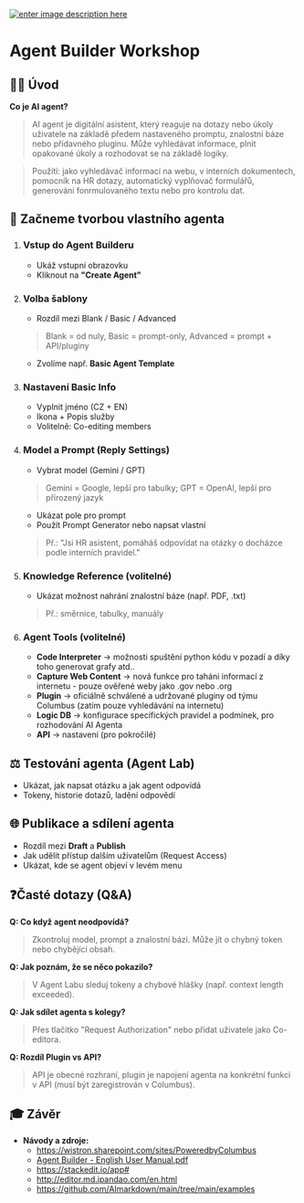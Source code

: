 [![enter image description here](https://www.wistron.cz/wp-content/uploads/2022/10/logo-light.svg)](http://www.wistron.cz)
# Agent Builder Workshop
## 👨‍🏫 Úvod
**Co je AI agent?**
> AI agent je digitální asistent, který reaguje na dotazy nebo úkoly uživatele na základě předem nastaveného promptu, znalostní báze nebo přídavného pluginu. Může vyhledávat informace, plnit opakované úkoly a rozhodovat se na základě logiky. 

> Použítí: jako vyhledávač informací na webu, v interních dokumentech, pomocník na HR dotazy, automatický vyplňovač formulářů, generování fonrmulovaného textu nebo pro kontrolu dat.


## 🤖 **Začneme tvorbou vlastního agenta**

1. ### **Vstup do Agent Builderu**
	- Ukáž vstupní obrazovku
	- Kliknout na **"Create Agent"**

2. ### **Volba šablony**
	- Rozdíl mezi Blank / Basic / Advanced
	> Blank = od nuly, Basic = prompt-only, Advanced = prompt + API/pluginy
	- Zvolíme např. **Basic Agent Template**

3. ### **Nastavení Basic Info**
	- Vyplnit jméno (CZ + EN)
	- Ikona + Popis služby
	- Volitelně: Co-editing members

4. ### **Model a Prompt (Reply Settings)**
	- Vybrat model (Gemini / GPT)
	> Gemini = Google, lepší pro tabulky; GPT = OpenAI, lepší pro přirozený jazyk
	- Ukázat pole pro prompt
	- Použít Prompt Generator nebo napsat vlastní
	> Př.: "Jsi HR asistent, pomáháš odpovídat na otázky o docházce podle interních pravidel."

5. ### **Knowledge Reference (volitelné)**
	- Ukázat možnost nahrání znalostní báze (např. PDF, .txt)
	> Př.: směrnice, tabulky, manuály

6. ### **Agent Tools (volitelné)**
	- **Code Interpreter** → možnosti spuštění python kódu v pozadí a díky toho generovat grafy atd..
	- **Capture Web Content** → nová funkce pro taháni informací z internetu -   pouze ověřené weby jako .gov nebo .org
	- **Plugin** → oficiálně schválené  a udržované pluginy od týmu Columbus (zatím pouze vyhledávání na internetu)
	- **Logic DB** → konfigurace specifických pravidel a podmínek, pro rozhodování AI Agenta
	- **API** → nastavení (pro pokročilé)


## ⚖️ **Testování agenta (Agent Lab)**
- Ukázat, jak napsat otázku a jak agent odpovídá
- Tokeny, historie dotazů, ladění odpovědí


## 🌐 **Publikace a sdílení agenta**
- Rozdíl mezi **Draft** a **Publish**
- Jak udělit přístup dalším uživatelům (Request Access)
- Ukázat, kde se agent objeví v levém menu


## ❓**Časté dotazy (Q&A)**
**Q: Co když agent neodpovídá?**
> Zkontroluj model, prompt a znalostní bázi. Může jít o chybný token nebo chybějící obsah.

**Q: Jak poznám, že se něco pokazilo?**
> V Agent Labu sleduj tokeny a chybové hlášky (např. context length exceeded).

**Q: Jak sdílet agenta s kolegy?**
> Přes tlačítko "Request Authorization" nebo přidat uživatele jako Co-editora.

**Q: Rozdíl Plugin vs API?**
> API je obecné rozhraní, plugin je napojení agenta na konkrétní funkci v API (musí být zaregistrován v Columbus).


## 🎓 Závěr
- **Návody a zdroje:**
  - https://wistron.sharepoint.com/sites/PoweredbyColumbus
  - [Agent Builder - English User Manual.pdf](https://wistron.sharepoint.com/sites/PoweredbyColumbus/SiteAssets/Forms/AllItems.aspx?id=/sites/PoweredbyColumbus/SiteAssets/%E6%AA%94%E6%A1%88%E9%80%A3%E7%B5%90_En/Agent%20Builder%20%E6%93%8D%E4%BD%9C%E6%89%8B%E5%86%8A_20250325_En.pdf&parent=/sites/PoweredbyColumbus/SiteAssets/%E6%AA%94%E6%A1%88%E9%80%A3%E7%B5%90_En&p=true&ga=1)
  - https://stackedit.io/app#
  - http://editor.md.ipandao.com/en.html
  - https://github.com/AImarkdown/main/tree/main/examples

<!--stackedit_data:
eyJoaXN0b3J5IjpbMTMzNzg4NTM5NywxMDYzNjM3MzMsMjAzOD
kwMTI0Ml19
-->